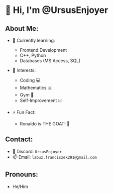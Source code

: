# 👋 Hi, I'm @UrsusEnjoyer

## About Me:
- 🌱 Currently learning:
  - Frontend Development
  - C++, Python
  - Databases (MS Access, SQL)

- 👀 Interests:
  - Coding 💻
  - Mathematics 📊
  - Gym 💪
  - Self-Improvement 📈

- ⚡ Fun Fact:
  - Ronaldo is THE GOAT! 🐐

## Contact:
- 🔎 Discord: `UrsusEnjoyer`
- 📫 Email: `labuz.franciszek291@gmail.com`

## Pronouns:
- He/Him
